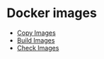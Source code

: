 # Docker images

   * [Copy Images](docker-images/copy-images.md)
   * [Build Images](docker-images/build-images.md)
   * [Check Images](docker-images/check-images.md)